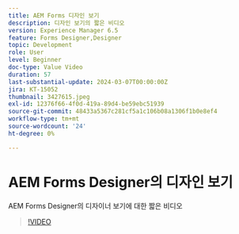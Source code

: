```yaml
---
title: AEM Forms 디자인 보기
description: 디자인 보기의 짧은 비디오
version: Experience Manager 6.5
feature: Forms Designer,Designer
topic: Development
role: User
level: Beginner
doc-type: Value Video
duration: 57
last-substantial-update: 2024-03-07T00:00:00Z
jira: KT-15052
thumbnail: 3427615.jpeg
exl-id: 12376f66-4f0d-419a-89d4-be59ebc51939
source-git-commit: 48433a5367c281cf5a1c106b08a1306f1b0e8ef4
workflow-type: tm+mt
source-wordcount: '24'
ht-degree: 0%

---
```


# AEM Forms Designer의 디자인 보기

AEM Forms Designer의 디자이너 보기에 대한 짧은 비디오

>[!VIDEO](https://video.tv.adobe.com/v/3436824/?learn=on&captions=kor)
